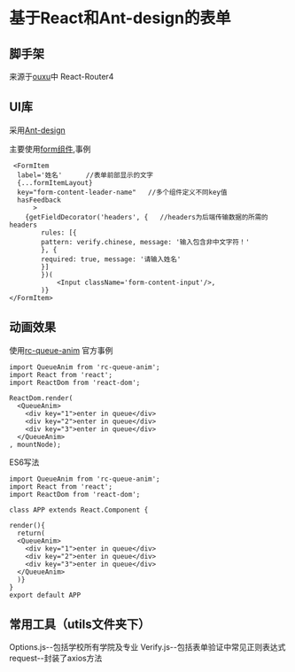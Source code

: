 # 基于React和Ant-design的表单

## 脚手架
来源于[ouxu](https://github.com/ouxu/NEUQer-FE-Kit)中
React-Router4

## UI库

采用[Ant-design](https://ant.design/index-cn)

主要使用[form组件](https://ant.design/components/form-cn/),事例
```
 <FormItem
  label='姓名'      //表单前部显示的文字
  {...formItemLayout}
  key="form-content-leader-name"   //多个组件定义不同key值
  hasFeedback
      >
    {getFieldDecorator('headers', {   //headers为后端传输数据的所需的headers
        rules: [{
        pattern: verify.chinese, message: '输入包含非中文字符！'
        }, {
        required: true, message: '请输入姓名'
        }]
        })(
            <Input className='form-content-input'/>,
        )}
</FormItem>
```

## 动画效果

使用[rc-queue-anim](https://www.npmjs.com/package/rc-queue-anim)
官方事例
```
import QueueAnim from 'rc-queue-anim';
import React from 'react';
import ReactDom from 'react-dom';
 
ReactDom.render(
  <QueueAnim>
    <div key="1">enter in queue</div>
    <div key="2">enter in queue</div>
    <div key="3">enter in queue</div>
  </QueueAnim>
, mountNode);
```

ES6写法

```
import QueueAnim from 'rc-queue-anim';
import React from 'react';
import ReactDom from 'react-dom';
 
class APP extends React.Component {

render(){
  return(
  <QueueAnim>
    <div key="1">enter in queue</div>
    <div key="2">enter in queue</div>
    <div key="3">enter in queue</div>
  </QueueAnim>
  )}
}
export default APP
```
## 常用工具（utils文件夹下）

Options.js--包括学校所有学院及专业
Verify.js--包括表单验证中常见正则表达式
request--封装了axios方法